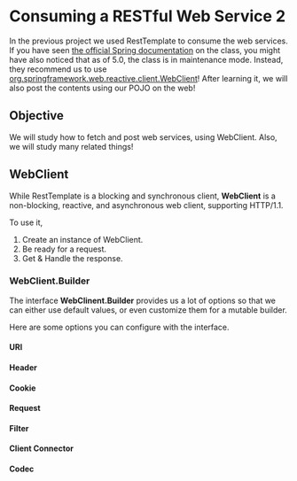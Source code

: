# Consuming a RESTful Web Service 2
In the previous project we used RestTemplate to consume the web services. If you have seen [the official Spring documentation](https://docs.spring.io/spring-framework/docs/current/javadoc-api/org/springframework/web/client/RestTemplate.html) on the class, you might have also noticed that as of 5.0, the class is in maintenance mode. Instead, they recommend us to use [org.springframework.web.reactive.client.WebClient](https://docs.spring.io/spring-framework/docs/current/javadoc-api/org/springframework/web/reactive/function/client/WebClient.html)! After learning it, we will also post the contents using our POJO on the web!

## Objective
We will study how to fetch and post web services, using WebClient. Also, we will study many related things!

## WebClient
While RestTemplate is a blocking and synchronous client, **WebClient** is a non-blocking, reactive, and asynchronous web client, supporting HTTP/1.1.

To use it,
1. Create an instance of WebClient.
2. Be ready for a request.
3. Get & Handle the response.

### WebClient.Builder
The interface **WebClinent.Builder** provides us a lot of options so that we can either use default values, or even customize them for a mutable builder.

Here are some options you can configure with the interface.
#### URI
#### Header
#### Cookie
#### Request
#### Filter
#### Client Connector
#### Codec
